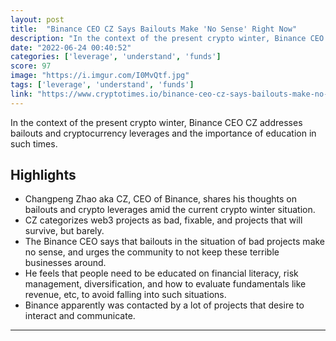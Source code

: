 ```yaml
---
layout: post
title:  "Binance CEO CZ Says Bailouts Make 'No Sense' Right Now"
description: "In the context of the present crypto winter, Binance CEO CZ addresses bailouts and cryptocurrency leverages and the importance of education in such times."
date: "2022-06-24 00:40:52"
categories: ['leverage', 'understand', 'funds']
score: 97
image: "https://i.imgur.com/I0MvQtf.jpg"
tags: ['leverage', 'understand', 'funds']
link: "https://www.cryptotimes.io/binance-ceo-cz-says-bailouts-make-no-sense-right-now/"
---
```


In the context of the present crypto winter, Binance CEO CZ addresses bailouts and cryptocurrency leverages and the importance of education in such times.

## Highlights

- Changpeng Zhao aka CZ, CEO of Binance, shares his thoughts on bailouts and crypto leverages amid the current crypto winter situation.
- CZ categorizes web3 projects as bad, fixable, and projects that will survive, but barely.
- The Binance CEO says that bailouts in the situation of bad projects make no sense, and urges the community to not keep these terrible businesses around.
- He feels that people need to be educated on financial literacy, risk management, diversification, and how to evaluate fundamentals like revenue, etc, to avoid falling into such situations.
- Binance apparently was contacted by a lot of projects that desire to interact and communicate.

---

